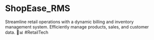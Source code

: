 # ShopEase_RMS
Streamline retail operations with a dynamic billing and inventory management system. Efficiently manage products, sales, and customer data. 💼📊 #RetailTech
